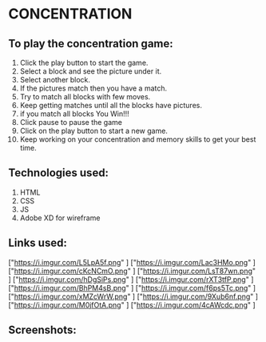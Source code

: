 # CONCENTRATION

## To play the concentration game:

1. Click the play button to start the game.
2. Select a block and see the picture under it.
3. Select another block.
4. If the pictures match then you have a match.
8. Try to match all blocks with few moves.
5. Keep getting matches until all the blocks have pictures.
7. if you match all blocks You Win!!!
6. Click pause to pause the game
8. Click on the play button to start a new game.
9. Keep working on your concentration and memory skills to get your best time.

## Technologies used:

1. HTML
2. CSS
3. JS
4. Adobe XD for wireframe 


## Links used:
["https://i.imgur.com/L5LpA5f.png" ]
["https://i.imgur.com/Lac3HMo.png" ]
["https://i.imgur.com/cKcNCmO.png" ]
["https://i.imgur.com/LsT87wn.png" ]
["https://i.imgur.com/hDgSiPs.png" ]
["https://i.imgur.com/rXT3tfP.png" ]
["https://i.imgur.com/BhPM4sB.png" ]
["https://i.imgur.com/f6ps5Tc.png" ]
["https://i.imgur.com/xMZcWrW.png" ]
["https://i.imgur.com/9Xub6nf.png" ]
["https://i.imgur.com/M0jfOtA.png" ]
["https://i.imgur.com/4cAWcdc.png" ]


## Screenshots: